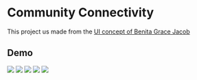 # Community Connectivity

This project us made from the <a href="https://www.linkedin.com/posts/benitagracejacob_adobexd-uidesign-appdesign-activity-6690856142169628672-Rp3E"> UI concept of Benita Grace Jacob</a>

## Demo
  ![](https://github.com/harsh2201/Community-Connectivity/blob/master/screenhots/Screenshot_1595244391.png)
  ![](https://github.com/harsh2201/Community-Connectivity/blob/master/screenhots/Screenshot_1595244425.png)
  ![](https://github.com/harsh2201/Community-Connectivity/blob/master/screenhots/Screenshot_1595244430.png)
  ![](https://github.com/harsh2201/Community-Connectivity/blob/master/screenhots/Screenshot_1595244435.png)
  ![](https://github.com/harsh2201/Community-Connectivity/blob/master/screenhots/Screenshot_1595244455.png)
